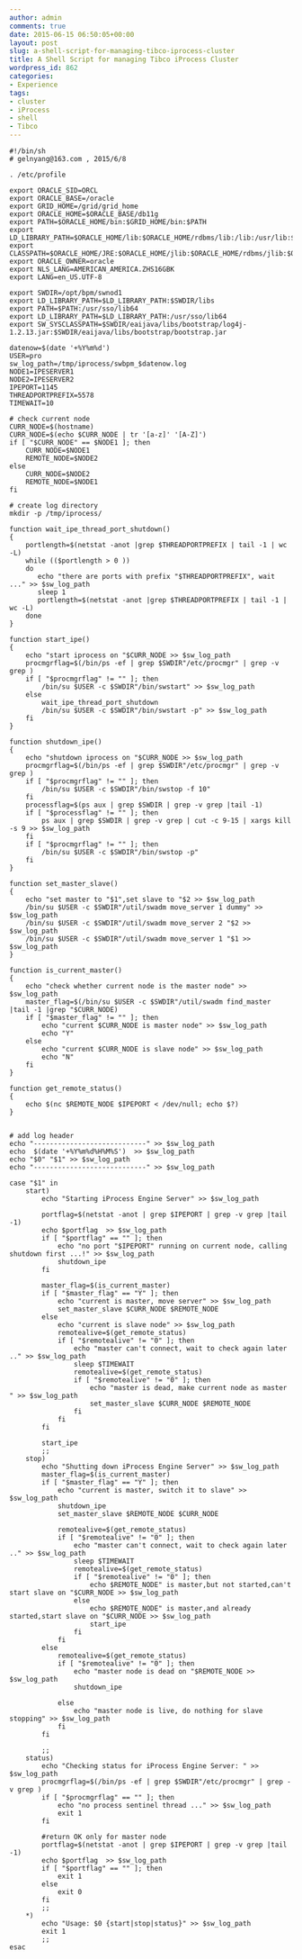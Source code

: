 ```yaml
---
author: admin
comments: true
date: 2015-06-15 06:50:05+00:00
layout: post
slug: a-shell-script-for-managing-tibco-iprocess-cluster
title: A Shell Script for managing Tibco iProcess Cluster
wordpress_id: 862
categories:
- Experience
tags:
- cluster
- iProcess
- shell
- Tibco
---
```



    #!/bin/sh
    # gelnyang@163.com , 2015/6/8
    
    . /etc/profile
    
    export ORACLE_SID=ORCL
    export ORACLE_BASE=/oracle
    export GRID_HOME=/grid/grid_home
    export ORACLE_HOME=$ORACLE_BASE/db11g
    export PATH=$ORACLE_HOME/bin:$GRID_HOME/bin:$PATH
    export LD_LIBRARY_PATH=$ORACLE_HOME/lib:$ORACLE_HOME/rdbms/lib:/lib:/usr/lib:$LD_LIBRARY_PATH
    export CLASSPATH=$ORACLE_HOME/JRE:$ORACLE_HOME/jlib:$ORACLE_HOME/rdbms/jlib:$ORACLE_HOME/network/jlib
    export ORACLE_OWNER=oracle
    export NLS_LANG=AMERICAN_AMERICA.ZHS16GBK
    export LANG=en_US.UTF-8
    
    export SWDIR=/opt/bpm/swnod1
    export LD_LIBRARY_PATH=$LD_LIBRARY_PATH:$SWDIR/libs
    export PATH=$PATH:/usr/sso/lib64
    export LD_LIBRARY_PATH=$LD_LIBRARY_PATH:/usr/sso/lib64
    export SW_SYSCLASSPATH=$SWDIR/eaijava/libs/bootstrap/log4j-1.2.13.jar:$SWDIR/eaijava/libs/bootstrap/bootstrap.jar
    
    datenow=$(date '+%Y%m%d')
    USER=pro
    sw_log_path=/tmp/iprocess/swbpm_$datenow.log
    NODE1=IPESERVER1
    NODE2=IPESERVER2
    IPEPORT=1145
    THREADPORTPREFIX=5578
    TIMEWAIT=10
    
    # check current node
    CURR_NODE=$(hostname)
    CURR_NODE=$(echo $CURR_NODE | tr '[a-z]' '[A-Z]')   
    if [ "$CURR_NODE" == $NODE1 ]; then
    	CURR_NODE=$NODE1
    	REMOTE_NODE=$NODE2
    else
    	CURR_NODE=$NODE2
    	REMOTE_NODE=$NODE1
    fi
    
    # create log directory
    mkdir -p /tmp/iprocess/
    
    function wait_ipe_thread_port_shutdown()
    {
    	portlength=$(netstat -anot |grep $THREADPORTPREFIX | tail -1 | wc -L)
    	while (($portlength > 0 ))
    	do
    	   echo "there are ports with prefix "$THREADPORTPREFIX", wait ..." >> $sw_log_path
    	   sleep 1
    	   portlength=$(netstat -anot |grep $THREADPORTPREFIX | tail -1 | wc -L)
    	done
    }
    
    function start_ipe()
    {
    	echo "start iprocess on "$CURR_NODE >> $sw_log_path
    	procmgrflag=$(/bin/ps -ef | grep $SWDIR"/etc/procmgr" | grep -v grep )
    	if [ "$procmgrflag" != "" ]; then
    		/bin/su $USER -c $SWDIR"/bin/swstart" >> $sw_log_path
    	else
    		wait_ipe_thread_port_shutdown
    		/bin/su $USER -c $SWDIR"/bin/swstart -p" >> $sw_log_path
    	fi
    }
    
    function shutdown_ipe()
    {
    	echo "shutdown iprocess on "$CURR_NODE >> $sw_log_path
    	procmgrflag=$(/bin/ps -ef | grep $SWDIR"/etc/procmgr" | grep -v grep )
        if [ "$procmgrflag" != "" ]; then
    		/bin/su $USER -c $SWDIR"/bin/swstop -f 10"
    	fi
    	processflag=$(ps aux | grep $SWDIR | grep -v grep |tail -1)
    	if [ "$processflag" != "" ]; then
    		ps aux | grep $SWDIR | grep -v grep | cut -c 9-15 | xargs kill -s 9 >> $sw_log_path
    	fi
    	if [ "$procmgrflag" != "" ]; then
    		/bin/su $USER -c $SWDIR"/bin/swstop -p"
    	fi
    }
    
    function set_master_slave()
    {
    	echo "set master to "$1",set slave to "$2 >> $sw_log_path
    	/bin/su $USER -c $SWDIR"/util/swadm move_server 1 dummy" >> $sw_log_path
    	/bin/su $USER -c $SWDIR"/util/swadm move_server 2 "$2 >> $sw_log_path
    	/bin/su $USER -c $SWDIR"/util/swadm move_server 1 "$1 >> $sw_log_path
    }
    
    function is_current_master()
    {
    	echo "check whether current node is the master node" >> $sw_log_path
    	master_flag=$(/bin/su $USER -c $SWDIR"/util/swadm find_master |tail -1 |grep "$CURR_NODE)
    	if [ "$master_flag" != "" ]; then
    		echo "current $CURR_NODE is master node" >> $sw_log_path
    		echo "Y"
    	else
    		echo "current $CURR_NODE is slave node" >> $sw_log_path
    		echo "N"
    	fi
    }
    
    function get_remote_status()
    {
    	echo $(nc $REMOTE_NODE $IPEPORT < /dev/null; echo $?)
    }
    
    
    # add log header
    echo "----------------------------" >> $sw_log_path
    echo  $(date '+%Y%m%d%H%M%S')  >> $sw_log_path
    echo "$0" "$1" >> $sw_log_path
    echo "----------------------------" >> $sw_log_path
    
    case "$1" in
        start)
            echo "Starting iProcess Engine Server" >> $sw_log_path
    		
    		portflag=$(netstat -anot | grep $IPEPORT | grep -v grep |tail -1)
    		echo $portflag  >> $sw_log_path
    		if [ "$portflag" == "" ]; then
    			echo "no port "$IPEPORT" running on current node, calling shutdown first ...!" >> $sw_log_path
    			shutdown_ipe
    		fi
    		
    		master_flag=$(is_current_master)
    		if [ "$master_flag" == "Y" ]; then
    			echo "current is master, move server" >> $sw_log_path
    			set_master_slave $CURR_NODE $REMOTE_NODE
            else
    			echo "current is slave node" >> $sw_log_path
                remotealive=$(get_remote_status)
    			if [ "$remotealive" != "0" ]; then
    				echo "master can't connect, wait to check again later .." >> $sw_log_path
    				sleep $TIMEWAIT
    				remotealive=$(get_remote_status)
    				if [ "$remotealive" != "0" ]; then
    					echo "master is dead, make current node as master " >> $sw_log_path
    					set_master_slave $CURR_NODE $REMOTE_NODE
    				fi
    			fi
            fi
    		
    		start_ipe
            ;;
        stop)
            echo "Shutting down iProcess Engine Server" >> $sw_log_path
    		master_flag=$(is_current_master)
    		if [ "$master_flag" == "Y" ]; then
    			echo "current is master, switch it to slave" >> $sw_log_path
    			shutdown_ipe
    			set_master_slave $REMOTE_NODE $CURR_NODE
    		
    			remotealive=$(get_remote_status)
    			if [ "$remotealive" != "0" ]; then
    				echo "master can't connect, wait to check again later .." >> $sw_log_path
    				sleep $TIMEWAIT
    				remotealive=$(get_remote_status)
    				if [ "$remotealive" != "0" ]; then
    					echo $REMOTE_NODE" is master,but not started,can't start slave on "$CURR_NODE >> $sw_log_path
    				else
    					echo $REMOTE_NODE" is master,and already started,start slave on "$CURR_NODE >> $sw_log_path
    					start_ipe
    				fi
    			fi
    		else
    			remotealive=$(get_remote_status)
    			if [ "$remotealive" != "0" ]; then
    				echo "master node is dead on "$REMOTE_NODE >> $sw_log_path
    				shutdown_ipe
    				
    			else
    				echo "master node is live, do nothing for slave stopping" >> $sw_log_path
    			fi
    		fi
            
            ;;
        status)
            echo "Checking status for iProcess Engine Server: " >> $sw_log_path
    		procmgrflag=$(/bin/ps -ef | grep $SWDIR"/etc/procmgr" | grep -v grep )
            if [ "$procmgrflag" == "" ]; then
                echo "no process sentinel thread ..." >> $sw_log_path
    			exit 1
            fi
    		
    		#return OK only for master node
    		portflag=$(netstat -anot | grep $IPEPORT | grep -v grep |tail -1)
    		echo $portflag  >> $sw_log_path
    		if [ "$portflag" == "" ]; then
    			exit 1
    		else
    			exit 0
    		fi
            ;;
        *)
            echo "Usage: $0 {start|stop|status}" >> $sw_log_path
            exit 1
            ;;
    esac
    

